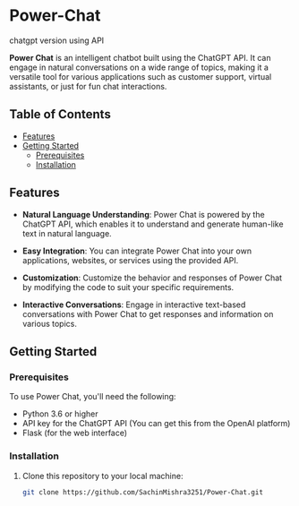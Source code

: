 # Power-Chat
chatgpt version using API

**Power Chat** is an intelligent chatbot built using the ChatGPT API. It can engage in natural conversations on a wide range of topics, making it a versatile tool for various applications such as customer support, virtual assistants, or just for fun chat interactions.

## Table of Contents
- [Features](#features)
- [Getting Started](#getting-started)
  - [Prerequisites](#prerequisites)
  - [Installation](#installation)
## Features

- **Natural Language Understanding**: Power Chat is powered by the ChatGPT API, which enables it to understand and generate human-like text in natural language.

- **Easy Integration**: You can integrate Power Chat into your own applications, websites, or services using the provided API.

- **Customization**: Customize the behavior and responses of Power Chat by modifying the code to suit your specific requirements.

- **Interactive Conversations**: Engage in interactive text-based conversations with Power Chat to get responses and information on various topics.

## Getting Started

### Prerequisites

To use Power Chat, you'll need the following:

- Python 3.6 or higher
- API key for the ChatGPT API (You can get this from the OpenAI platform)
- Flask (for the web interface)

### Installation

1. Clone this repository to your local machine:

   ```bash
   git clone https://github.com/SachinMishra3251/Power-Chat.git
